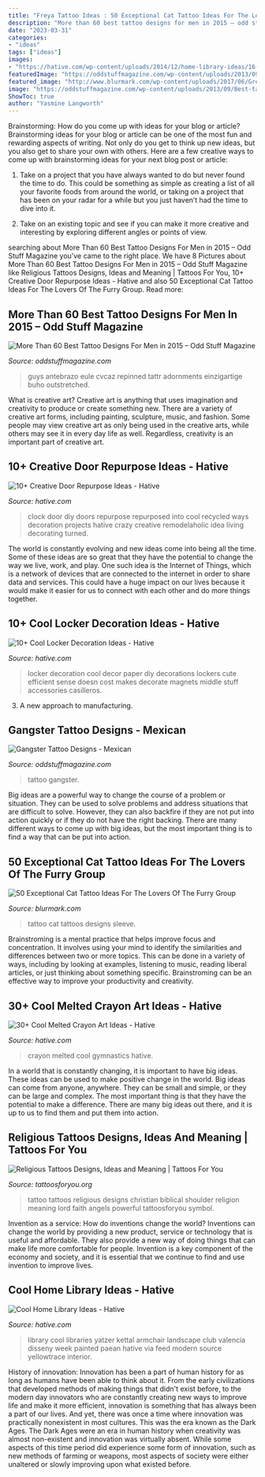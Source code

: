 ```yaml
---
title: "Freya Tattoo Ideas : 50 Exceptional Cat Tattoo Ideas For The Lovers Of The Furry Group"
description: "More than 60 best tattoo designs for men in 2015 – odd stuff magazine"
date: "2023-03-31"
categories:
- "ideas"
tags: ["ideas"]
images:
- "https://hative.com/wp-content/uploads/2014/12/home-library-ideas/16-cool-home-library-ideas.jpg"
featuredImage: "https://oddstuffmagazine.com/wp-content/uploads/2013/09/Mexican-tattoo-designs-7-531x800.jpg"
featured_image: "http://www.blurmark.com/wp-content/uploads/2017/06/Great-Work-Black-Cat-Tattoo-On-Sleeve.jpg"
image: "https://oddstuffmagazine.com/wp-content/uploads/2013/09/Best-tattoo-designs-for-Men-26-417x800.jpg"
ShowToc: true
author: "Yasmine Langworth"
---
```



Brainstorming: How do you come up with ideas for your blog or article?
Brainstorming ideas for your blog or article can be one of the most fun and rewarding aspects of writing. Not only do you get to think up new ideas, but you also get to share your own with others. Here are a few creative ways to come up with brainstorming ideas for your next blog post or article:
1. Take on a project that you have always wanted to do but never found the time to do. This could be something as simple as creating a list of all your favorite foods from around the world, or taking on a project that has been on your radar for a while but you just haven’t had the time to dive into it.

2. Take on an existing topic and see if you can make it more creative and interesting by exploring different angles or points of view.

	

		
searching about More Than 60 Best Tattoo Designs For Men in 2015 – Odd Stuff Magazine you've came to the right place. We have 8 Pictures about More Than 60 Best Tattoo Designs For Men in 2015 – Odd Stuff Magazine like Religious Tattoos Designs, Ideas and Meaning | Tattoos For You, 10+ Creative Door Repurpose Ideas - Hative and also 50 Exceptional Cat Tattoo Ideas For The Lovers Of The Furry Group. Read more:
		
    
## More Than 60 Best Tattoo Designs For Men In 2015 – Odd Stuff Magazine

<img loading=lazy src="https://oddstuffmagazine.com/wp-content/uploads/2013/09/Best-tattoo-designs-for-Men-26-417x800.jpg" onerror="this.onerror=null;this.src='https://tse3.mm.bing.net/th?id=OIP.qj1uyD_lW6vK1VY2SZ9xSwAAAA&amp;pid=15.1';" alt="More Than 60 Best Tattoo Designs For Men in 2015 – Odd Stuff Magazine">

_Source: oddstuffmagazine.com_

>guys antebrazo eule cvcaz repinned tattr adornments einzigartige buho outstretched. 

	

What is creative art?
Creative art is anything that uses imagination and creativity to produce or create something new. There are a variety of creative art forms, including painting, sculpture, music, and fashion. Some people may view creative art as only being used in the creative arts, while others may see it in every day life as well. Regardless, creativity is an important part of creative art.

    
## 10+ Creative Door Repurpose Ideas - Hative

<img loading=lazy src="https://hative.com/wp-content/uploads/2014/09/door-repurpose-ideas/4-old-door-clock.jpg" onerror="this.onerror=null;this.src='https://tse4.mm.bing.net/th?id=OIP.l8XJkqLIEy1FkdOzlTPuMAHaOB&amp;pid=15.1';" alt="10+ Creative Door Repurpose Ideas - Hative">

_Source: hative.com_

>clock door diy doors repurpose repurposed into cool recycled ways decoration projects hative crazy creative remodelaholic idea living decorating turned. 

	

The world is constantly evolving and new ideas come into being all the time. Some of these ideas are so great that they have the potential to change the way we live, work, and play. One such idea is the Internet of Things, which is a network of devices that are connected to the internet in order to share data and services. This could have a huge impact on our lives because it would make it easier for us to connect with each other and do more things together.

    
## 10+ Cool Locker Decoration Ideas - Hative

<img loading=lazy src="https://hative.com/wp-content/uploads/2014/05/locker-decoration/4-contact-paper-locker-decoration.jpg" onerror="this.onerror=null;this.src='https://tse2.mm.bing.net/th?id=OIP.OKAdD3z3iR9AekLOzqiHPQHaJ6&amp;pid=15.1';" alt="10+ Cool Locker Decoration Ideas - Hative">

_Source: hative.com_

>locker decoration cool decor paper diy decorations lockers cute efficient sense doesn cost makes decorate magnets middle stuff accessories casilleros. 

	

3. A new approach to manufacturing.

    
## Gangster Tattoo Designs - Mexican

<img loading=lazy src="https://oddstuffmagazine.com/wp-content/uploads/2013/09/Mexican-tattoo-designs-7-531x800.jpg" onerror="this.onerror=null;this.src='https://tse2.mm.bing.net/th?id=OIP.AeofST1O_Qt9iX7l5UfeMwHaLK&amp;pid=15.1';" alt="Gangster Tattoo Designs - Mexican">

_Source: oddstuffmagazine.com_

>tattoo gangster. 

	

Big ideas are a powerful way to change the course of a problem or situation. They can be used to solve problems and address situations that are difficult to solve. However, they can also backfire if they are not put into action quickly or if they do not have the right backing. There are many different ways to come up with big ideas, but the most important thing is to find a way that can be put into action.

    
## 50 Exceptional Cat Tattoo Ideas For The Lovers Of The Furry Group

<img loading=lazy src="http://www.blurmark.com/wp-content/uploads/2017/06/Great-Work-Black-Cat-Tattoo-On-Sleeve.jpg" onerror="this.onerror=null;this.src='https://tse2.mm.bing.net/th?id=OIP.ZLnrTvrpd5oUFh4-wddQkwHaJ3&amp;pid=15.1';" alt="50 Exceptional Cat Tattoo Ideas For The Lovers Of The Furry Group">

_Source: blurmark.com_

>tattoo cat tattoos designs sleeve. 

	

Brainstroming is a mental practice that helps improve focus and concentration. It involves using your mind to identify the similarities and differences between two or more topics. This can be done in a variety of ways, including by looking at examples, listening to music, reading liberal articles, or just thinking about something specific. Brainstroming can be an effective way to improve your productivity and creativity.

    
## 30+ Cool Melted Crayon Art Ideas - Hative

<img loading=lazy src="https://hative.com/wp-content/uploads/2014/04/melted-crayon-art/10-gymnastics.jpg" onerror="this.onerror=null;this.src='https://tse2.mm.bing.net/th?id=OIP.znXxIh5UvBw51Ktxt235XgHaJ4&amp;pid=15.1';" alt="30+ Cool Melted Crayon Art Ideas - Hative">

_Source: hative.com_

>crayon melted cool gymnastics hative. 

	

In a world that is constantly changing, it is important to have big ideas. These ideas can be used to make positive change in the world. Big ideas can come from anyone, anywhere. They can be small and simple, or they can be large and complex. The most important thing is that they have the potential to make a difference. There are many big ideas out there, and it is up to us to find them and put them into action.

    
## Religious Tattoos Designs, Ideas And Meaning | Tattoos For You

<img loading=lazy src="http://www.tattoosforyou.org/wp-content/uploads/2013/09/Religious-Tattoo-Designs-For-Men-764x1024.jpg" onerror="this.onerror=null;this.src='https://tse4.mm.bing.net/th?id=OIP.xOn1c8wnxqDBKsMxuWXgvgHaJ7&amp;pid=15.1';" alt="Religious Tattoos Designs, Ideas and Meaning | Tattoos For You">

_Source: tattoosforyou.org_

>tattoo tattoos religious designs christian biblical shoulder religion meaning lord faith angels powerful tattoosforyou symbol. 

	

Invention as a service: How do inventions change the world?
Inventions can change the world by providing a new product, service or technology that is useful and affordable. They also provide a new way of doing things that can make life more comfortable for people. Invention is a key component of the economy and society, and it is essential that we continue to find and use invention to improve lives.

    
## Cool Home Library Ideas - Hative

<img loading=lazy src="https://hative.com/wp-content/uploads/2014/12/home-library-ideas/16-cool-home-library-ideas.jpg" onerror="this.onerror=null;this.src='https://tse3.mm.bing.net/th?id=OIP.n4QwcvHc3VaEXmYw6QBFIAHaLG&amp;pid=15.1';" alt="Cool Home Library Ideas - Hative">

_Source: hative.com_

>library cool libraries yatzer kettal armchair landscape club valencia disseny week painted paean hative via feed modern source yellowtrace interior. 

	

History of innovation:
Innovation has been a part of human history for as long as humans have been able to think about it. From the early civilizations that developed methods of making things that didn't exist before, to the modern day innovators who are constantly creating new ways to improve life and make it more efficient, innovation is something that has always been a part of our lives. And yet, there was once a time where innovation was practically nonexistent in most cultures. This was the era known as the Dark Ages.
The Dark Ages were an era in human history when creativity was almost non-existent and innovation was virtually absent. While some aspects of this time period did experience some form of innovation, such as new methods of farming or weapons, most aspects of society were either unaltered or slowly improving upon what existed before.

